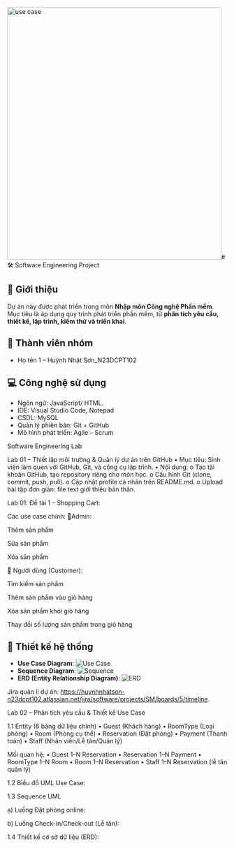 <img width="490" height="579" alt="use case" src="https://github.com/user-attachments/assets/af19a931-9360-4e46-b0ad-0be580d77865" /># 🛠️ Software Engineering Project 

## 📌 Giới thiệu
Dự án này được phát triển trong môn **Nhập môn Công nghệ Phần mềm**.  
Mục tiêu là áp dụng quy trình phát triển phần mềm, từ **phân tích yêu cầu, thiết kế, lập trình, kiểm thử và triển khai**.  

## 👥 Thành viên nhóm
- Họ tên 1 – Huỳnh Nhật Sơn_N23DCPT102

## 💻 Công nghệ sử dụng
- Ngôn ngữ: JavaScript/ HTML.
- IDE: Visual Studio Code, Notepad
- CSDL: MySQL 
- Quản lý phiên bản: Git + GitHub
- Mô hình phát triển: Agile – Scrum  


Software Engineering Lab 

Lab 01 – Thiết lập môi trường & Quản lý dự án trên GitHub
•	Mục tiêu: Sinh viên làm quen với GitHub, Git, và công cụ lập trình.
•	Nội dung:
o	Tạo tài khoản GitHub, tạo repository riêng cho môn học.
o	Cấu hình Git (clone, commit, push, pull).
o	Cập nhật profile cá nhân trên README.md.
o	Upload bài tập đơn giản: file text giới thiệu bản thân.

Lab 01: Đề tài 1 – Shopping Cart:

Các use case chính:
👤Admin:

Thêm sản phẩm

Sửa sản phẩm

Xóa sản phẩm

🛒 Người dùng (Customer):

Tìm kiếm sản phẩm

Thêm sản phẩm vào giỏ hàng

Xóa sản phẩm khỏi giỏ hàng

Thay đổi số lượng sản phẩm trong giỏ hàng

## 📐 Thiết kế hệ thống
- **Use Case Diagram**: ![Use Case](./docs/usecase.png)
- **Sequence Diagram**: ![Sequence](./docs/sequence.png)
- **ERD (Entity Relationship Diagram)**: ![ERD](./docs/erd.png)

Jira quản lí dự án: https://huynhnhatson-n23dcpt102.atlassian.net/jira/software/projects/SM/boards/5/timeline.
 
Lab 02 – Phân tích yêu cầu & Thiết kế Use Case

1.1 Entity (6 bảng dữ liệu chính)
• Guest (Khách hàng)
• RoomType (Loại phòng)
• Room (Phòng cụ thể)
• Reservation (Đặt phòng)
• Payment (Thanh toán)
• Staff (Nhân viên/Lễ tân/Quản lý)

Mối quan hệ:
• Guest 1–N Reservation
• Reservation 1–N Payment
• RoomType 1–N Room
• Room 1–N Reservation
• Staff 1–N Reservation (lễ tân quản lý)


1.2 Biểu đồ UML Use Case:


1.3 Sequence UML

a) Luồng Đặt phòng online:


b) Luồng Check-in/Check-out (Lễ tân):


1.4 Thiết kế cơ sở dữ liệu (ERD):





